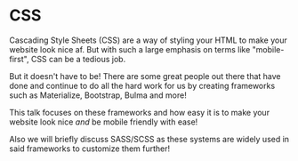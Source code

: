 # CSS

Cascading Style Sheets (CSS) are a way of styling your HTML to make your website look nice af.
But with such a large emphasis on terms like "mobile-first", CSS can be a tedious job.

But it doesn't have to be!
There are some great people out there that have done and continue to do all the hard work for us by creating frameworks such as Materialize, Bootstrap, Bulma and more!

This talk focuses on these frameworks and how easy it is to make your website look nice *and* be mobile friendly with ease!

Also we will briefly discuss SASS/SCSS as these systems are widely used in said frameworks to customize them further!

